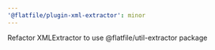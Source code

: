 ```yaml
---
'@flatfile/plugin-xml-extractor': minor
---
```


Refactor XMLExtractor to use @flatfile/util-extractor package
